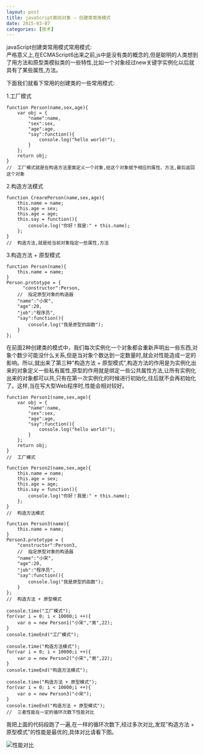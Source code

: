 ```yaml
---
layout: post
title: javaScript面向对象 — 创建类常用模式
date: 2015-03-07
categories: [技术]
---
```


javaScript创建类常用模式常用模式:   
严格意义上,在ECMAScript6出来之前,js中是没有类的概念的,但是聪明的人类想到了用方法和原型类模拟类的一些特性,比如一个对象经过new关键字实例化以后就具有了某些属性,方法。

下面我们就看下常用的创建类的一些常用模式:
   
1.工厂模式

    function Person(name,sex,age){
        var obj = {
            "name":name,
            "sex":sex,
            "age":age,
            "say":function(){
                console.log("hello world!");
            }
        };
        return obj;
    }
	//	工厂模式就是在构造方法里面定义一个对象,给这个对象赋予相应的属性、方法,最后返回这个对象

2.构造方法模式

    function CrearePerson(name,sex,age){
        this.name = name;
        this.age = sex;
        this.age = age;
        this.say = function(){
            console.log("你好！我是:" + this.name);
        };
    }
	//	构造方法,就是给当前对象指定一些属性,方法

3.构造方法 + 原型模式

    function Person(name){
		this.name = name;
	}
    Person.prototype = {
          "constructor":Person,
        //  指定原型对象的构造器
        "name":"小宋",
        "age":20,
        "job":"程序员",
        "say":function(){
            console.log("我是原型的函数");
        }
    };

在前面2种创建类的模式中，我们每次实例化一个对象都会重新声明出一些东西,对象个数少可能没什么关系,但是当对象个数达到一定数量时,就会对性能造成一定的影响。所以,就出来了第三种"构造方法 + 原型模式",构造方法的作用是为实例化出来的对象定义一些私有属性,原型的作用就是绑定一些公共属性方法,让所有实例化出来的对象都可以共,只有在第一次实例化的时候进行初始化,往后就不会再初始化了。这样,当在写大型Web程序时,性能会相对较好。

    function Person1(name,sex,age){
        var obj = {
            "name":name,
            "sex":sex,
            "age":age,
            "say":function(){
                console.log("hello world!");
            }
        };
        return obj;
    }
    //  工厂模式

    function Person2(name,sex,age){
        this.name = name;
        this.age = sex;
        this.age = age;
        this.say = function(){
            console.log("你好！我是:" + this.name);
        };
    }
    //  构造方法模式

    function Person3(name){
        this.name = name;
    }
    Person3.prototype = {
        "constructor":Person3,
        //  指定原型对象的构造器
        "name":"小宋",
        "age":20,
        "job":"程序员",
        "say":function(){
            console.log("我是原型的函数");
        }
    };
    //  构造方法 + 原型模式

    console.time("工厂模式");
    for(var i = 0; i < 10000;i ++){
        var o = new Person1("小宋","男",22);
    }
    console.timeEnd("工厂模式");

    console.time("构造方法模式");
    for(var i = 0; i < 10000;i ++){
        var o = new Person2("小宋","男",22);
    }
    console.timeEnd("构造方法模式");

    console.time("构造方法 + 原型模式");
    for(var i = 0; i < 10000;i ++){
        var o = new Person3("小宋");
    }
    console.timeEnd("构造方法 + 原型模式");
	//	三者性能在一定的循环次数下性能对比

我把上面的代码段跑了一遍,在一样的循环次数下,经过多次对比,发现"构造方法 + 原型模式"的性能是最优的,具体对比请看下图。

![性能对比](http://rwson.github.io/assets/img/posts/class-mode-conpare.png)